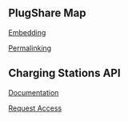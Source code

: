 ## PlugShare Map

[Embedding](embedding)

[Permalinking](permalinking)

## Charging Stations API

[Documentation](docs)

[Request Access](request-access)